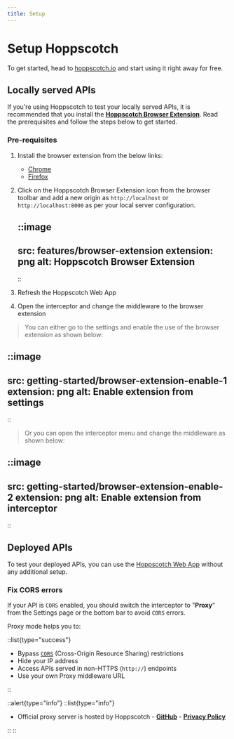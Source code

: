 ```yaml
---
title: Setup
---
```


# Setup Hoppscotch

To get started, head to [hoppscotch.io](https://hoppscotch.io) and start using it right away for free.

## Locally served APIs

If you're using Hoppscotch to test your locally served APIs, it is recommended that you install the [**Hoppscotch Browser Extension**](/documentation/features/interceptor#browser-extension). Read the prerequisites and follow the steps below to get started.

### Pre-requisites

1. Install the browser extension from the below links:

   - [Chrome](https://chrome.google.com/webstore/detail/hoppscotch-browser-extens/amknoiejhlmhancpahfcfcfhllgkpbld?hl=en)
   - [Firefox](https://addons.mozilla.org/en-US/firefox/addon/hoppscotch)

2. Click on the Hoppscotch Browser Extension icon from the browser toolbar and add a new origin as `http://localhost` or `http://localhost:8000` as per your local server configuration.

   ::image
   ---
   src: features/browser-extension
   extension: png
   alt: Hoppscotch Browser Extension
   ---
   ::

3. Refresh the Hoppscotch Web App
4. Open the interceptor and change the middleware to the browser extension

> You can either go to the settings and enable the use of the browser extension as shown below:

::image
---
src: getting-started/browser-extension-enable-1
extension: png
alt: Enable extension from settings
---
::

> Or you can open the interceptor menu and change the middleware as shown below:

::image
---
src: getting-started/browser-extension-enable-2
extension: png
alt: Enable extension from interceptor
---
::

## Deployed APIs

To test your deployed APIs, you can use the [Hoppscotch Web App](https://hoppscotch.io) without any additional setup.

### Fix CORS errors

If your API is `CORS` enabled, you should switch the interceptor to "**Proxy**" from the Settings page or the bottom bar to avoid `CORS` errors.

Proxy mode helps you to:

::list{type="success"}

- Bypass [`CORS`](https://developer.mozilla.org/en-US/docs/Web/HTTP/CORS) (Cross-Origin Resource Sharing) restrictions
- Hide your IP address
- Access APIs served in non-HTTPS (`http://`) endpoints
- Use your own Proxy middleware URL

::

::alert{type="info"}
::list{type="info"}

- Official proxy server is hosted by Hoppscotch - **[GitHub](https://github.com/hoppscotch/proxyscotch)** - **[Privacy Policy](/support/privacy)**

::
::
